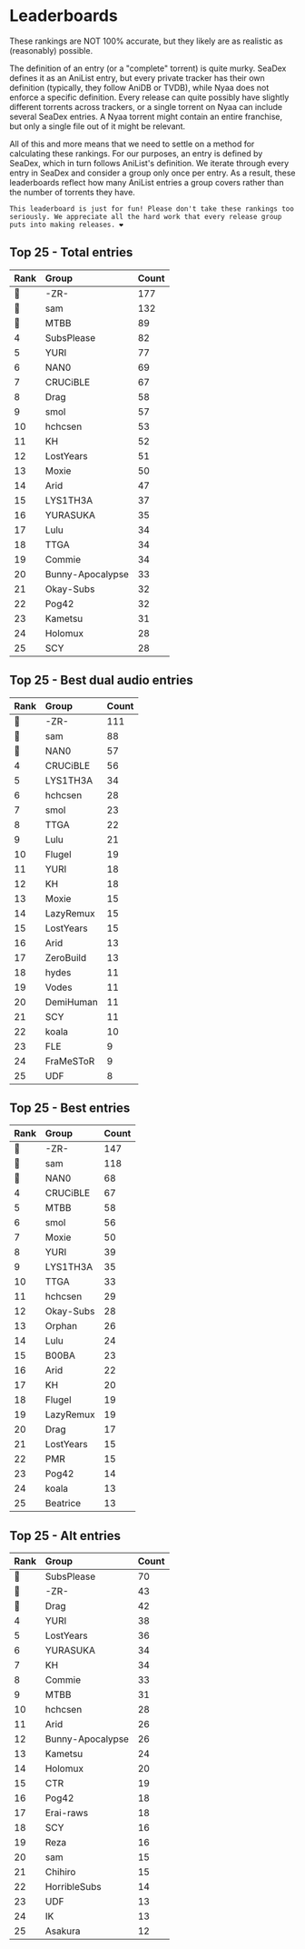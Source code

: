 # Leaderboards

These rankings are NOT 100% accurate, but they likely are as realistic as (reasonably) possible.

The definition of an entry (or a "complete" torrent) is quite murky. SeaDex defines it as an AniList entry, but every private tracker has their own definition (typically, they follow AniDB or TVDB), while Nyaa does not enforce a specific definition. Every release can quite possibly have slightly different torrents across trackers, or a single torrent on Nyaa can include several SeaDex entries. A Nyaa torrent might contain an entire franchise, but only a single file out of it might be relevant.

All of this and more means that we need to settle on a method for calculating these rankings. For our purposes, an entry is defined by SeaDex, which in turn follows AniList's definition. We iterate through every entry in SeaDex and consider a group only once per entry. As a result, these leaderboards reflect how many AniList entries a group covers rather than the number of torrents they have.

```{note}
This leaderboard is just for fun! Please don't take these rankings too seriously. We appreciate all the hard work that every release group puts into making releases. ❤️
```

## Top 25 - Total entries

| Rank | Group            | Count |
| :----| :----------------| :-----|
| 🥇   | -ZR-             | 177   |
| 🥈   | sam              | 132   |
| 🥉   | MTBB             | 89    |
| 4    | SubsPlease       | 82    |
| 5    | YURI             | 77    |
| 6    | NAN0             | 69    |
| 7    | CRUCiBLE         | 67    |
| 8    | Drag             | 58    |
| 9    | smol             | 57    |
| 10   | hchcsen          | 53    |
| 11   | KH               | 52    |
| 12   | LostYears        | 51    |
| 13   | Moxie            | 50    |
| 14   | Arid             | 47    |
| 15   | LYS1TH3A         | 37    |
| 16   | YURASUKA         | 35    |
| 17   | Lulu             | 34    |
| 18   | TTGA             | 34    |
| 19   | Commie           | 34    |
| 20   | Bunny-Apocalypse | 33    |
| 21   | Okay-Subs        | 32    |
| 22   | Pog42            | 32    |
| 23   | Kametsu          | 31    |
| 24   | Holomux          | 28    |
| 25   | SCY              | 28    |

## Top 25 - Best dual audio entries

| Rank | Group     | Count |
| :----| :---------| :-----|
| 🥇   | -ZR-      | 111   |
| 🥈   | sam       | 88    |
| 🥉   | NAN0      | 57    |
| 4    | CRUCiBLE  | 56    |
| 5    | LYS1TH3A  | 34    |
| 6    | hchcsen   | 28    |
| 7    | smol      | 23    |
| 8    | TTGA      | 22    |
| 9    | Lulu      | 21    |
| 10   | Flugel    | 19    |
| 11   | YURI      | 18    |
| 12   | KH        | 18    |
| 13   | Moxie     | 15    |
| 14   | LazyRemux | 15    |
| 15   | LostYears | 15    |
| 16   | Arid      | 13    |
| 17   | ZeroBuild | 13    |
| 18   | hydes     | 11    |
| 19   | Vodes     | 11    |
| 20   | DemiHuman | 11    |
| 21   | SCY       | 11    |
| 22   | koala     | 10    |
| 23   | FLE       | 9     |
| 24   | FraMeSToR | 9     |
| 25   | UDF       | 8     |

## Top 25 - Best entries

| Rank | Group     | Count |
| :----| :---------| :-----|
| 🥇   | -ZR-      | 147   |
| 🥈   | sam       | 118   |
| 🥉   | NAN0      | 68    |
| 4    | CRUCiBLE  | 67    |
| 5    | MTBB      | 58    |
| 6    | smol      | 56    |
| 7    | Moxie     | 50    |
| 8    | YURI      | 39    |
| 9    | LYS1TH3A  | 35    |
| 10   | TTGA      | 33    |
| 11   | hchcsen   | 29    |
| 12   | Okay-Subs | 28    |
| 13   | Orphan    | 26    |
| 14   | Lulu      | 24    |
| 15   | B00BA     | 23    |
| 16   | Arid      | 22    |
| 17   | KH        | 20    |
| 18   | Flugel    | 19    |
| 19   | LazyRemux | 19    |
| 20   | Drag      | 17    |
| 21   | LostYears | 15    |
| 22   | PMR       | 15    |
| 23   | Pog42     | 14    |
| 24   | koala     | 13    |
| 25   | Beatrice  | 13    |

## Top 25 - Alt entries

| Rank | Group            | Count |
| :----| :----------------| :-----|
| 🥇   | SubsPlease       | 70    |
| 🥈   | -ZR-             | 43    |
| 🥉   | Drag             | 42    |
| 4    | YURI             | 38    |
| 5    | LostYears        | 36    |
| 6    | YURASUKA         | 34    |
| 7    | KH               | 34    |
| 8    | Commie           | 33    |
| 9    | MTBB             | 31    |
| 10   | hchcsen          | 28    |
| 11   | Arid             | 26    |
| 12   | Bunny-Apocalypse | 26    |
| 13   | Kametsu          | 24    |
| 14   | Holomux          | 20    |
| 15   | CTR              | 19    |
| 16   | Pog42            | 18    |
| 17   | Erai-raws        | 18    |
| 18   | SCY              | 16    |
| 19   | Reza             | 16    |
| 20   | sam              | 15    |
| 21   | Chihiro          | 15    |
| 22   | HorribleSubs     | 14    |
| 23   | UDF              | 13    |
| 24   | IK               | 13    |
| 25   | Asakura          | 12    |
